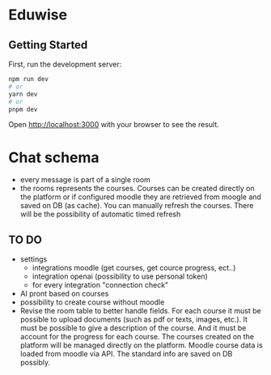 # Eduwise
## Getting Started

First, run the development server:

```bash
npm run dev
# or
yarn dev
# or
pnpm dev
```

Open [http://localhost:3000](http://localhost:3000) with your browser to see the result.


# Chat schema
- every message is part of a single room
- the rooms represents the courses. Courses can be created directly on the platform or if configured moodle they are retrieved from moogle and saved on DB (as cache). You can manually refresh the courses. There will be the possibility of automatic timed refresh

## TO DO
- settings
    - integrations moodle (get courses, get cource progress, ect..)
    - integration openai (possibility to use personal token)
    - for every integration "connection check"
- AI pront based on courses
- possibility to create course without moodle
- Revise the room table to better handle fields. For each course it must be possible to upload documents (such as pdf or texts, images, etc.). It must be possible to give a description of the course. And it must be account for the progress for each course.
The courses created on the platform will be managed directly on the platform.
Moodle course data is loaded from moodle via API. The standard info are saved on DB possibly.
